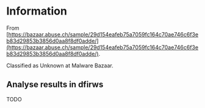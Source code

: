 # Information

From [https://bazaar.abuse.ch/sample/29d154eafeb75a7059fc164c70ae746c6f3eb83d29853b3856d0aa8f8df0adde/](https://bazaar.abuse.ch/sample/29d154eafeb75a7059fc164c70ae746c6f3eb83d29853b3856d0aa8f8df0adde/).

Classified as Unknown at Malware Bazaar.

## Analyse results in dfirws

TODO
